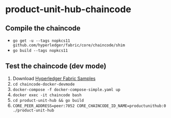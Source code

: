 # product-unit-hub-chaincode

## Compile the chaincode
* `go get -u --tags nopkcs11 github.com/hyperledger/fabric/core/chaincode/shim`
* `go build --tags nopkcs11`
## Test the chaincode (dev mode)
1. Download [Hyperledger Fabric Samples](https://hyperledger-fabric.readthedocs.io/en/latest/samples.html) 
2. `cd chaincode-docker-devmode`
3. `docker-compose -f docker-compose-simple.yaml up`
4. `docker exec -it chaincode bash`
5. `cd product-unit-hub && go build`
6. `CORE_PEER_ADDRESS=peer:7052 CORE_CHAINCODE_ID_NAME=productunithub:0 ./product-unit-hub`
